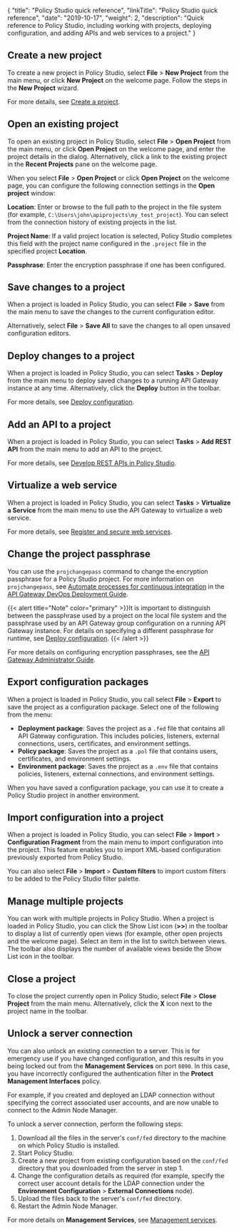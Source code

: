 {
"title": "Policy Studio quick reference",
"linkTitle": "Policy Studio quick reference",
"date": "2019-10-17",
"weight": 2,
"description": "Quick reference to Policy Studio, including working with projects, deploying configuration, and adding APIs and web services to a project."
}

## Create a new project

To create a new project in Policy Studio, select **File** > **New Project** from the main menu, or click **New Project** on the welcome page. Follow the steps in the **New Project** wizard.

For more details, see [Create a project](/docs/apigw_poldev/gs_project/).

## Open an existing project

To open an existing project in Policy Studio, select **File** > **Open Project** from the main menu, or click **Open Project** on the welcome page, and enter the project details in the dialog. Alternatively, click a link to the existing project in the **Recent Projects** pane on the welcome page.

When you select **File** > **Open Project** or click **Open Project** on the welcome page, you can configure the following connection settings in the **Open project** window:

**Location**:
Enter or browse to the full path to the project in the file system (for example, `C:\Users\john\apiprojects\my_test_project`). You can select from the connection history of existing projects in the list.

**Project Name**:
If a valid project location is selected, Policy Studio completes this field with the project name configured in the `.project` file in the specified project **Location**.

**Passphrase**:
Enter the encryption passphrase if one has been configured.

## Save changes to a project

When a project is loaded in Policy Studio, you can select **File** > **Save** from the main menu to save the changes to the current configuration editor.

Alternatively, select **File** > **Save All** to save the changes to all open unsaved configuration editors.

## Deploy changes to a project

When a project is loaded in Policy Studio, you can select **Tasks** > **Deploy** from the main menu to deploy saved changes to a running API Gateway instance at any time. Alternatively, click the **Deploy** button in the toolbar.

For more details, see [Deploy configuration](/docs/apim_administration/apigtw_admin/deploy_get_started/#deploy-api-gateway-configuration).

## Add an API to a project

When a project is loaded in Policy Studio, you can select **Tasks** > **Add REST API** from the main menu to add an API to the project.

For more details, see [Develop REST APIs in Policy Studio](/docs/apigw_poldev/web_services/register_rest_apis/).

## Virtualize a web service

When a project is loaded in Policy Studio, you can select **Tasks** > **Virtualize a Service** from the main menu to use the API Gateway to virtualize a web service.

For more details, see [Register and secure web services](/docs/apigw_poldev/web_services/).

## Change the project passphrase

You can use the `projchangepass` command to change the encryption passphrase for a Policy Studio project. For more information on `projchangepass`, see
[Automate processes for continuous integration](/csh?context=460&product=prod-api-gateway-77)
in the
[API Gateway DevOps Deployment Guide](/bundle/APIGateway_77_PromotionGuide_allOS_en_HTML5/).

{{< alert title="Note" color="primary" >}}It is important to distinguish between the passphrase used by a project on the local file system and the passphrase used by an API Gateway group configuration on a running API Gateway instance. For details on specifying a different passphrase for runtime, see [Deploy configuration](../CommonTopics/deploy_wizard.htm). {{< /alert >}}

For more details on configuring encryption passphrases, see the
[API Gateway Administrator Guide](/docs/apim_administration/apigtw_admin/).

## Export configuration packages

When a project is loaded in Policy Studio, you call select **File** > **Export** to save the project as a configuration package. Select one of the following from the menu:

* **Deployment package**:
    Saves the project as a `.fed` file that contains all API Gateway configuration. This includes policies, listeners, external connections, users, certificates, and environment settings.
* **Policy package**:
    Saves the project as a `.pol` file that contains users, certificates, and environment settings.
* **Environment package**:
    Saves the project as a `.env` file that contains policies, listeners, external connections, and environment settings.

When you have saved a configuration package, you can use it to create a Policy Studio project in another environment.

## Import configuration into a project

When a project is loaded in Policy Studio, you can select **File** > **Import** > **Configuration Fragment** from the main menu to import configuration into the project. This feature enables you to import XML-based configuration previously exported from Policy Studio.

You can also select **File** > **Import** > **Custom filters** to import custom filters to be added to the Policy Studio filter palette.

## Manage multiple projects

You can work with multiple projects in Policy Studio. When a project is loaded in Policy Studio, you can click the Show List icon (**>>**) in the toolbar to display a list of currently open views (for example, other open projects and the welcome page). Select an item in the list to switch between views. The toolbar also displays the number of available views beside the Show List icon in the toolbar.

## Close a project

To close the project currently open in Policy Studio, select **File** > **Close Project** from the main menu. Alternatively, click the **X** icon next to the project name in the toolbar.

## Unlock a server connection

You can also unlock an existing connection to a server. This is for emergency use if you have changed configuration, and this results in you being locked out from the **Management Services** on port `8090`. In this case, you have incorrectly configured the authentication filter in the **Protect Management Interfaces** policy.

For example, if you created and deployed an LDAP connection without specifying the correct associated user accounts, and are now unable to connect to the Admin Node Manager.

To unlock a server connection, perform the following steps:

1. Download all the files in the server's `conf/fed` directory to the machine on which Policy Studio is installed.
2. Start Policy Studio.
3. Create a new project from existing configuration based on the `conf/fed` directory that you downloaded from the server in step 1.
4. Change the configuration details as required (for example, specify the correct user account details for the LDAP connection under the **Environment Configuration** > **External Connections** node).
5. Upload the files back to the server's `conf/fed` directory.
6. Restart the Admin Node Manager.

For more details on **Management Services**, see [Management services](/docs/apigw_poldev/gw_instances/general_services/#management-services).

